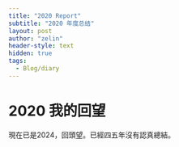 ```yaml
---
title: "2020 Report"
subtitle: "2020 年度总结"
layout: post
author: "zelin"
header-style: text
hidden: true
tags:
  - Blog/diary
---
```


# 2020 我的回望

現在已是2024，回頭望。已經四五年沒有認真總結。


